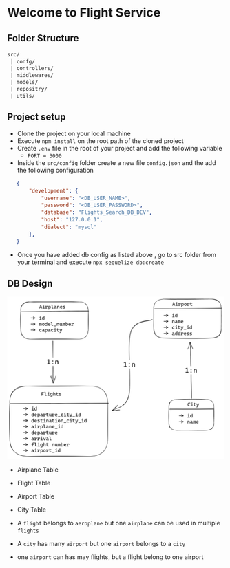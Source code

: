 # Welcome to Flight Service 
## Folder Structure
```
src/
 | confg/
 | controllers/
 | middlewares/
 | models/
 | repositry/
 | utils/
```
## Project setup
 - Clone the project on your local machine
 - Execute `npm install` on the root path of the cloned project
 - Create `.env` file in the root of your project and add the following variable
   - `PORT = 3000`
 - Inside the `src/config` folder create a new  file `config.json` and the add the following configuration

 ```json
    {
        "development": {
            "username": "<DB_USER_NAME>",
            "password": "<DB_USER_PASSWORD>",
            "database": "Flights_Search_DB_DEV",
            "host": "127.0.0.1",
            "dialect": "mysql"
        },
    }

 ```
 - Once you have added db config as listed above , go to src folder from your terminal and execute `npx sequelize db:create` 

## DB Design 
![title](./sketch/img/db_design.png)
 - Airplane Table
 - Flight Table
 - Airport Table
 - City Table

 - A `flight` belongs to `aeroplane` but one `airplane` can be used in multiple `flights`
 - A `city` has many `airport` but one `airport` belongs to a `city`
 - one `airport` can has may flights, but a flight belong to one airport
